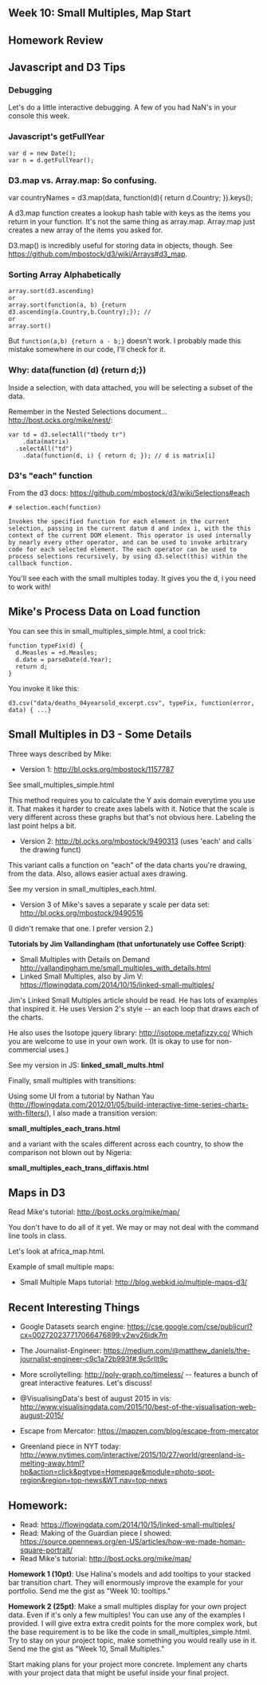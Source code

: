 ## Week 10: Small Multiples, Map Start

## Homework Review

## Javascript and D3 Tips

### Debugging

Let's do a little interactive debugging.  A few of you had NaN's in your console this week.

### Javascript's getFullYear

````
var d = new Date();
var n = d.getFullYear();
````


### D3.map vs. Array.map: So confusing.

var countryNames = d3.map(data, function(d){
  return d.Country;
}).keys();

A d3.map function creates a lookup hash table with keys as the items you return in your function.  It's not the same thing as array.map.  Array.map just creates a new array of the items you asked for.

D3.map() is incredibly useful for storing data in objects, though. See https://github.com/mbostock/d3/wiki/Arrays#d3_map.


### Sorting Array Alphabetically

````
array.sort(d3.ascending)
or
array.sort(function(a, b) {return d3.ascending(a.Country,b.Country);}); // 
or
array.sort()
````

But `function(a,b) {return a - b;}` doesn't work.  I probably made this mistake somewhere in our code, I'll check for it.

### Why: data(function (d) {return d;})

Inside a selection, with data attached, you will be selecting a subset of the data.

Remember in the Nested Selections document... http://bost.ocks.org/mike/nest/:

````
var td = d3.selectAll("tbody tr")
    .data(matrix)
  .selectAll("td")
    .data(function(d, i) { return d; }); // d is matrix[i]
````

### D3's "each" function

From the d3 docs: https://github.com/mbostock/d3/wiki/Selections#each

    # selection.each(function)

    Invokes the specified function for each element in the current selection, passing in the current datum d and index i, with the this context of the current DOM element. This operator is used internally by nearly every other operator, and can be used to invoke arbitrary code for each selected element. The each operator can be used to process selections recursively, by using d3.select(this) within the callback function.

You'll see each with the small multiples today.  It gives you the d, i you need to work with!


## Mike's Process Data on Load function

You can see this in small_multiples_simple.html, a cool trick:

````
function typeFix(d) {
  d.Measles = +d.Measles;
  d.date = parseDate(d.Year);
  return d;
}
````

You invoke it like this:

````
d3.csv("data/deaths_04yearsold_excerpt.csv", typeFix, function(error, data) { ...}
````

## Small Multiples in D3 - Some Details

Three ways described by Mike:

* Version 1: http://bl.ocks.org/mbostock/1157787

See small_multiples_simple.html

This method requires you to calculate the Y axis domain everytime you use it. That makes it harder to create axes labels with it.  Notice that the scale is very different across these graphs but that's not obvious here.  Labeling the last point helps a bit.

* Version 2: http://bl.ocks.org/mbostock/9490313 (uses 'each' and calls the drawing funct)

This variant calls a function on "each" of the data charts you're drawing, from the data. Also, allows easier actual axes drawing.

See my version in small_multiples_each.html.

* Version 3 of Mike's saves a separate y scale per data set: http://bl.ocks.org/mbostock/9490516

(I didn't remake that one. I prefer version 2.)

**Tutorials by Jim Vallandingham (that unfortunately use Coffee Script)**:

* Small Multiples with Details on Demand http://vallandingham.me/small_multiples_with_details.html
* Linked Small Multiples, also by Jim V: https://flowingdata.com/2014/10/15/linked-small-multiples/

Jim's Linked Small Multiples article should be read. He has lots of examples that inspired it.  He uses Version 2's style -- an each loop that draws each of the charts.

He also uses the Isotope jquery library: http://isotope.metafizzy.co/  Which you are welcome to use in your own work. (It is okay to use for non-commercial uses.)

See my version in JS: **linked_small_mults.html**

Finally, small multiples with transitions:

Using some UI from a tutorial by Nathan Yau (http://flowingdata.com/2012/01/05/build-interactive-time-series-charts-with-filters/), I also made a transition version:

**small_multiples_each_trans.html**

and a variant with the scales different across each country, to show the comparison not blown out by Nigeria:

**small_multiples_each_trans_diffaxis.html**


## Maps in D3

Read Mike's tutorial: http://bost.ocks.org/mike/map/

You don't have to do all of it yet.  We may or may not deal with the command line tools in class.

Let's look at africa_map.html.

Example of small multiple maps:

* Small Multiple Maps tutorial: http://blog.webkid.io/multiple-maps-d3/


## Recent Interesting Things

* Google Datasets search engine: https://cse.google.com/cse/publicurl?cx=002720237717066476899:v2wv26idk7m

* The Journalist-Engineer: https://medium.com/@matthew_daniels/the-journalist-engineer-c9c1a72b993f#.9c5rllt9c

* More scrollytelling: http://poly-graph.co/timeless/ -- features a bunch of great interactive features. Let's discuss!

* @VisualisingData's best of august 2015 in vis: http://www.visualisingdata.com/2015/10/best-of-the-visualisation-web-august-2015/

* Escape from Mercator: https://mapzen.com/blog/escape-from-mercator

* Greenland piece in NYT today: http://www.nytimes.com/interactive/2015/10/27/world/greenland-is-melting-away.html?hp&action=click&pgtype=Homepage&module=photo-spot-region&region=top-news&WT.nav=top-news


## Homework:

* Read: https://flowingdata.com/2014/10/15/linked-small-multiples/
* Read: Making of the Guardian piece I showed: https://source.opennews.org/en-US/articles/how-we-made-homan-square-portrait/
* Read Mike's tutorial: http://bost.ocks.org/mike/map/

**Homework 1 (10pt)**:  Use Halina's models and add tooltips to your stacked bar transition chart.  They will enormously improve the example for your portfolio.
Send me the gist as "Week 10: tooltips."

**Homework 2 (25pt)**: Make a small multiples display for your own project data. Even if it's only a few multiples!  You can use any of the examples I provided.  I will give extra extra credit points for the more complex work, but the base requirement is to be like the code in small_multiples_simple.html.  Try to stay on your project topic, make something you would really use in it.  Send me the gist as "Week 10, Small Multiples."

Start making plans for your project more concrete.  Implement any charts with your project data that might be useful inside your final project.


